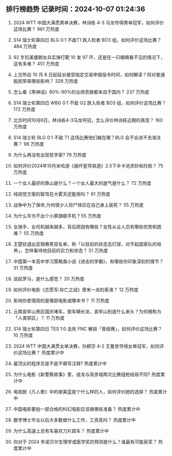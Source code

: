 
## 排行榜趋势 记录时间：2024-10-07 01:24:36
  
  1. 2024 WTT 中国大满贯男单决赛，林诗栋 4-3 马龙夺得男单冠军，如何评价这场比赛？ 961 万热度
    
  2. S14 瑞士轮第四日 BLG 0:1 不敌T1 跌入败者 BO3 组，如何评价这场比赛？ 484 万热度
    
  3. 92 岁抗美援朝女兵实弹打靶 10 发 97 环，还是在一只眼睛看不见的情况下，这有多难？ 451 万热度
    
  4. 上交所自 10 月 8 日起延长接受指定交易申报指令时间，如何解读？将对普通股民带来哪些影响？ 328 万热度
    
  5. 怎么看《黑神话》80%-90%的业绩贡献都来自于国内？ 237 万热度
    
  6. S14 瑞士轮第四日 WBG 0:1 不敌 G2 跌入败者 BO3 组，如何评价这场比赛？ 172 万热度
    
  7. 北京时间10月6日，林诗栋4-3马龙夺冠，怎么评价林诗栋近期的表现？ 160 万热度
    
  8. S14 瑞士轮 BLG 0:1 不敌 T1 这场比赛他们输在哪？BLG 会不会进不去淘汰赛？ 96 万热度
    
  9. 为什么再没有出现哲学家? 79 万热度
    
  10. 如何评价2024年10月米哈游《崩坏星穹铁道》2.5下半卡池灵砂和托帕？ 75 万热度
    
  11. 一个女人最好的靠山是什么？一个女人最大的底气是什么？ 72 万热度
    
  12. 纯视觉方案的智驾在大雾天还能用吗？ 61 万热度
    
  13. 战争中为了保命,为何很少人将尸体压在自己身上装死？ 55 万热度
    
  14. 为什么华为不出个小屏旗舰手机 ? 55 万热度
    
  15. 女骑手、女司机越来越多，背后原因有哪些？女性从业人员有哪些优势和困难？ 55 万热度
    
  16. 王楚钦退出亚锦赛男双名单，称「以目前的状态去打球，对不起国家队的培养」，怎样看待他目前的实力和状态？ 51 万热度
    
  17. 中国第一本高中学习策略类小说《进击的学霸》，有哪些你印象深刻的情节？ 31 万热度
    
  18. 说起罗马，是什么感觉？ 20 万热度
    
  19. 如何评价电影《志愿军:存亡之战》里朱一龙的表演？ 12 万热度
    
  20. 影响你爱情观的是哪部电影或哪本书？ 11 万热度
    
  21. 云南哀牢山景区国庆堵车，致车辆长龙，哀牢山到底什么来头？为何被称为「人类禁区」？ 11 万热度
    
  22. S14 瑞士轮第四日 TES 1:0 击败 FNC 解锁「晋级赛」，如何评价这场比赛？ 10 万热度
    
  23. 2024 WTT 中国大满贯女单决赛，孙颖莎 4-2 王曼昱夺得女单冠军，如何评价这场比赛？ 热度累计中
    
  24. 最顶尖的程序员是不是不屑写注释? 热度累计中
    
  25. 为什么电影《新警察故事》里，成龙与吴彦祖两次比赛组枪结局不同? 热度累计中
    
  26. 电视剧《凡人歌》中的谢美蓝是个什么样的人，如何评价她的选择？ 热度累计中
    
  27. 中国电影要拍一部合格的科幻电影应该做哪些准备？ 热度累计中
    
  28. 数学博士毕业以后大多数做什么工作，工资高吗？ 热度累计中
    
  29. 为什么高速上总有车喜欢刀片超车？ 热度累计中
    
  30. 你对于 2024 年诺贝尔生理学或医学奖的预测是什么？谁最有可能获奖？ 热度累计中
    